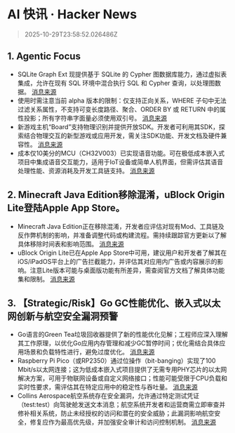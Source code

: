 # AI 快讯 · Hacker News

> 2025-10-29T23:58:52.026486Z

## 1. Agentic Focus

- SQLite Graph Ext 现提供基于 SQLite 的 Cypher 图数据库能力，通过虚拟表集成，允许在现有 SQL 环境中混合执行 SQL 和 Cypher 查询，以处理图数据。 [消息来源](https://github.com/agentflare-ai/sqlite-graph)
- 使用时需注意当前 alpha 版本的限制：仅支持正向关系，WHERE 子句中无法过滤关系属性，不支持可变长度路径、聚合、ORDER BY 或 RETURN 中的属性投影；所有字符串字面量必须使用双引号。 [消息来源](https://github.com/agentflare-ai/sqlite-graph)
- 新游戏主机“Board”支持物理识别并提供开放SDK。开发者可利用其SDK，探索结合物理交互的新型游戏或应用开发，需关注SDK功能、开发文档及硬件兼容性。 [消息来源](https://board.fun/)
- 成本仅10美分的MCU（CH32V003）已实现语音功能。可在极低成本嵌入式项目中集成语音交互能力，适用于IoT设备或简单人机界面，但需评估其语音处理性能、资源消耗及开发工具链支持。 [消息来源](https://www.atomic14.com/2025/10/29/CH32V003-talking)

## 2. Minecraft Java Edition移除混淆，uBlock Origin Lite登陆Apple App Store。

- Minecraft Java Edition正在移除混淆，开发者应评估对现有Mod、工具链及反作弊机制的影响，并准备调整代码或构建流程。需持续跟踪官方更新以了解具体移除时间表和影响范围。 [消息来源](https://www.minecraft.net/en-us/article/removing-obfuscation-in-java-edition)
- uBlock Origin Lite已在Apple App Store中可用，建议用户和开发者了解其在iOS/iPadOS平台上的广告拦截能力，并评估其对应用内广告或内容展示的影响。注意Lite版本可能与桌面版功能有所差异，需查阅官方文档了解具体功能集和限制。 [消息来源](https://apps.apple.com/in/app/ublock-origin-lite/id6745342698)

## 3. 【Strategic/Risk】Go GC性能优化、嵌入式以太网创新与航空安全漏洞预警

- Go语言的Green Tea垃圾回收器提供了新的性能优化见解；工程师应深入理解其工作原理，以优化Go应用内存管理和减少GC暂停时间；优化需结合具体应用场景和负载特性进行，避免过度优化。 [消息来源](https://go.dev/blog/greenteagc)
- Raspberry Pi Pico（或RP2350）通过位操作（bit-banging）实现了100 Mbit/s以太网连接；这为低成本嵌入式项目提供了无需专用PHY芯片的以太网解决方案，可用于物联网设备或自定义网络接口；性能可能受限于CPU负载和实时性要求，需评估其在特定应用中的稳定性与吞吐量。 [消息来源](https://www.elektormagazine.com/news/rp2350-bit-bangs-100-mbit-ethernet)
- Collins Aerospace航空系统存在安全漏洞，允许通过特定测试凭证（test:test）向驾驶舱发送文本消息；航空系统开发者和运营商需立即审查并修补相关系统，防止未经授权的访问和潜在的安全威胁；此漏洞影响航空安全，修复应作为最高优先级，并加强安全审计和访问控制机制。 [消息来源](https://www.ccc.de/en/disclosure/collins-aerospace-mit-test-test-textnachrichten-bis-ins-cockpit-senden)
